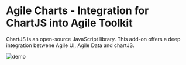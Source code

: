 # Agile Charts - Integration for ChartJS into Agile Toolkit

ChartJS is an open-source JavaScript library. This add-on
offers a deep integration betwene Agile UI, Agile Data and
chartJS.

![demo](demo.png)
